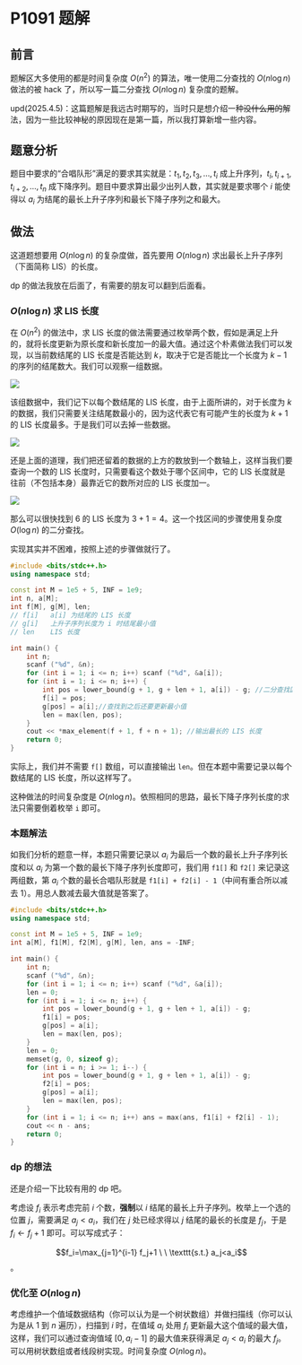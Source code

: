 # P1091 题解

## 前言
题解区大多使用的都是时间复杂度 $O(n^2)$ 的算法，唯一使用二分查找的 $O(n \log n)$ 做法的被 hack 了，所以写一篇二分查找 $O(n \log n)$ 复杂度的题解。

upd(2025.4.5)：这篇题解是我远古时期写的，当时只是想介绍一种~~没什么用的~~解法，因为一些比较神秘的原因现在是第一篇，所以我打算新增一些内容。

## 题意分析
题目中要求的“合唱队形”满足的要求其实就是：$t_1, t_2, t_3, \dots, t_i$ 成上升序列，$t_i, t_{i + 1}, t_{i + 2}, \dots, t_n$ 成下降序列。题目中要求算出最少出列人数，其实就是要求哪个 $i$ 能使得以 $a_i$ 为结尾的最长上升子序列和最长下降子序列之和最大。

## 做法
这道题想要用 $O(n \log n)$ 的复杂度做，首先要用 $O(n \log n)$ 求出最长上升子序列（下面简称 LIS）的长度。

dp 的做法我放在后面了，有需要的朋友可以翻到后面看。

### $O(n \log n)$ 求 LIS 长度
在 $O(n^2)$ 的做法中，求 LIS 长度的做法需要通过枚举两个数，假如是满足上升的，就将长度更新为原长度和新长度加一的最大值。通过这个朴素做法我们可以发现，以当前数结尾的 LIS 长度是否能达到 $k$，取决于它是否能比一个长度为 $k - 1$ 的序列的结尾数大。我们可以观察一组数据。

![](https://cdn.luogu.com.cn/upload/image_hosting/iemzbonq.png)

该组数据中，我们记下以每个数结尾的 LIS 长度，由于上面所讲的，对于长度为 $k$ 的数据，我们只需要关注结尾数最小的，因为这代表它有可能产生的长度为 $k + 1$ 的 LIS 长度最多。于是我们可以去掉一些数据。

![](https://cdn.luogu.com.cn/upload/image_hosting/yxs1gouw.png)

还是上面的道理，我们把还留着的数据的上方的数放到一个数轴上，这样当我们要查询一个数的 LIS 长度时，只需要看这个数处于哪个区间中，它的 LIS 长度就是往前（不包括本身）最靠近它的数所对应的 LIS 长度加一。

![](https://cdn.luogu.com.cn/upload/image_hosting/n6iog7zq.png)

那么可以很快找到 $6$ 的 LIS 长度为 $3 + 1 = 4$。这一个找区间的步骤使用复杂度 $O(\log n)$ 的二分查找。

实现其实并不困难，按照上述的步骤做就行了。

```cpp
#include <bits/stdc++.h>
using namespace std;

const int M = 1e5 + 5, INF = 1e9;
int n, a[M];
int f[M], g[M], len;
// f[i]   a[i] 为结尾的 LIS 长度
// g[i]   上升子序列长度为 i 时结尾最小值
// len    LIS 长度

int main() {
	int n;
	scanf ("%d", &n);
	for (int i = 1; i <= n; i++) scanf ("%d", &a[i]);
	for (int i = 1; i <= n; i++) {
		int pos = lower_bound(g + 1, g + len + 1, a[i]) - g; //二分查找区间
		f[i] = pos;
		g[pos] = a[i];//查找到之后还要更新最小值
		len = max(len, pos);
	}
	cout << *max_element(f + 1, f + n + 1); //输出最长的 LIS 长度
	return 0;
}
```
实际上，我们并不需要 `f[]` 数组，可以直接输出 `len`。但在本题中需要记录以每个数结尾的 LIS 长度，所以这样写了。

这种做法的时间复杂度是 $O(n \log n)$。依照相同的思路，最长下降子序列长度的求法只需要倒着枚举 `i` 即可。

### 本题解法
如我们分析的题意一样，本题只需要记录以 $a_i$ 为最后一个数的最长上升子序列长度和以 $a_i$ 为第一个数的最长下降子序列长度即可，我们用 `f1[]` 和 `f2[]` 来记录这两组数，第 $a_i$ 个数的最长合唱队形就是 `f1[i] + f2[i] - 1`（中间有重合所以减去 $1$）。用总人数减去最大值就是答案了。

```cpp
#include <bits/stdc++.h>
using namespace std;

const int M = 1e5 + 5, INF = 1e9;
int a[M], f1[M], f2[M], g[M], len, ans = -INF;

int main() {
    int n;
    scanf ("%d", &n);
    for (int i = 1; i <= n; i++) scanf ("%d", &a[i]);
    len = 0;
    for (int i = 1; i <= n; i++) {
        int pos = lower_bound(g + 1, g + len + 1, a[i]) - g;
        f1[i] = pos;
        g[pos] = a[i]; 
        len = max(len, pos);
    }
    len = 0;
    memset(g, 0, sizeof g);
    for (int i = n; i >= 1; i--) {
        int pos = lower_bound(g + 1, g + len + 1, a[i]) - g;
        f2[i] = pos;
        g[pos] = a[i];
        len = max(len, pos);
    }
    for (int i = 1; i <= n; i++) ans = max(ans, f1[i] + f2[i] - 1);
    cout << n - ans;
    return 0;
}
```

### dp 的想法

还是介绍一下比较有用的 dp 吧。

考虑设 $f_i$ 表示考虑完前 $i$ 个数，**强制**以 $i$ 结尾的最长上升子序列。枚举上一个选的位置 $j$，需要满足 $a_j < a_i$，我们在 $j$ 处已经求得以 $j$ 结尾的最长的长度是 $f_j$，于是 $f_i \gets f_j+1$ 即可。可以写成式子：

$$f_i=\max_{j=1}^{i-1} f_j+1 \ \ \texttt{s.t.} a_j<a_i$$。

### 优化至 $O(n \log n)$

考虑维护一个值域数据结构（你可以认为是一个树状数组）并做扫描线（你可以认为是从 $1$ 到 $n$ 遍历），扫描到 $i$ 时，在值域 $a_i$ 处用 $f_i$ 更新最大这个值域的最大值，这样，我们可以通过查询值域 $[0,a_i-1]$ 的最大值来获得满足 $a_j < a_i$ 的最大 $f_j$。可以用树状数组或者线段树实现。时间复杂度 $O(n\log n)$。